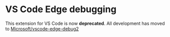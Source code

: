 # VS Code Edge debugging

This extension for VS Code is now **deprecated**. All development has moved to
[Microsoft/vscode-edge-debug2](https://github.com/Microsoft/vscode-edge-debug2)
